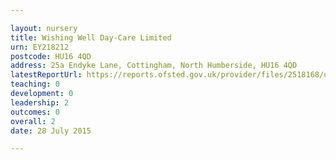 ```yaml
---

layout: nursery
title: Wishing Well Day-Care Limited
urn: EY218212
postcode: HU16 4QD
address: 25a Endyke Lane, Cottingham, North Humberside, HU16 4QD
latestReportUrl: https://reports.ofsted.gov.uk/provider/files/2518168/urn/EY218212.pdf
teaching: 0
development: 0
leadership: 2
outcomes: 0
overall: 2
date: 28 July 2015

---
```

